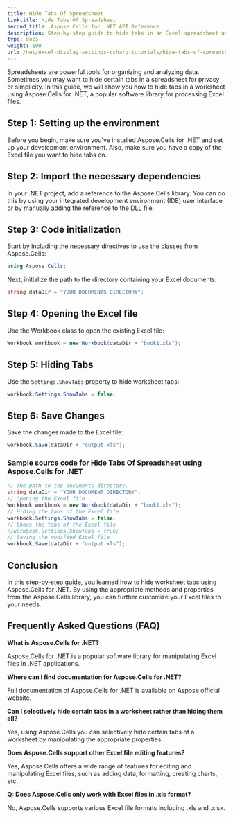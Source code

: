 ```yaml
---
title: Hide Tabs Of Spreadsheet
linktitle: Hide Tabs Of Spreadsheet
second_title: Aspose.Cells for .NET API Reference
description: Step-by-step guide to hide tabs in an Excel spreadsheet using Aspose.Cells for .NET.
type: docs
weight: 100
url: /net/excel-display-settings-csharp-tutorials/hide-tabs-of-spreadsheet/
---
```

Spreadsheets are powerful tools for organizing and analyzing data. Sometimes you may want to hide certain tabs in a spreadsheet for privacy or simplicity. In this guide, we will show you how to hide tabs in a worksheet using Aspose.Cells for .NET, a popular software library for processing Excel files.

## Step 1: Setting up the environment

Before you begin, make sure you've installed Aspose.Cells for .NET and set up your development environment. Also, make sure you have a copy of the Excel file you want to hide tabs on.

## Step 2: Import the necessary dependencies

In your .NET project, add a reference to the Aspose.Cells library. You can do this by using your integrated development environment (IDE) user interface or by manually adding the reference to the DLL file.

## Step 3: Code initialization

Start by including the necessary directives to use the classes from Aspose.Cells:

```csharp
using Aspose.Cells;
```

Next, initialize the path to the directory containing your Excel documents:

```csharp
string dataDir = "YOUR DOCUMENTS DIRECTORY";
```

## Step 4: Opening the Excel file

Use the Workbook class to open the existing Excel file:

```csharp
Workbook workbook = new Workbook(dataDir + "book1.xls");
```

## Step 5: Hiding Tabs

Use the `Settings.ShowTabs` property to hide worksheet tabs:

```csharp
workbook.Settings.ShowTabs = false;
```

## Step 6: Save Changes

Save the changes made to the Excel file:

```csharp
workbook.Save(dataDir + "output.xls");
```

### Sample source code for Hide Tabs Of Spreadsheet using Aspose.Cells for .NET 
```csharp
// The path to the documents directory.
string dataDir = "YOUR DOCUMENT DIRECTORY";
// Opening the Excel file
Workbook workbook = new Workbook(dataDir + "book1.xls");
// Hiding the tabs of the Excel file
workbook.Settings.ShowTabs = false;
// Shows the tabs of the Excel file
//workbook.Settings.ShowTabs = true;
// Saving the modified Excel file
workbook.Save(dataDir + "output.xls");
```

## Conclusion

In this step-by-step guide, you learned how to hide worksheet tabs using Aspose.Cells for .NET. By using the appropriate methods and properties from the Aspose.Cells library, you can further customize your Excel files to your needs.

## Frequently Asked Questions (FAQ)

**What is Aspose.Cells for .NET?**
    
Aspose.Cells for .NET is a popular software library for manipulating Excel files in .NET applications.

**Where can I find documentation for Aspose.Cells for .NET?**
    
Full documentation of Aspose.Cells for .NET is available on Aspose official website.

**Can I selectively hide certain tabs in a worksheet rather than hiding them all?**
   
Yes, using Aspose.Cells you can selectively hide certain tabs of a worksheet by manipulating the appropriate properties.

**Does Aspose.Cells support other Excel file editing features?**

Yes, Aspose.Cells offers a wide range of features for editing and manipulating Excel files, such as adding data, formatting, creating charts, etc.

**Q: Does Aspose.Cells only work with Excel files in .xls format?**

No, Aspose.Cells supports various Excel file formats including .xls and .xlsx.